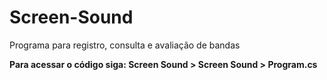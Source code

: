 # Screen-Sound
Programa para registro, consulta e avaliação de bandas

**Para acessar o código siga: Screen Sound > Screen Sound > Program.cs**
